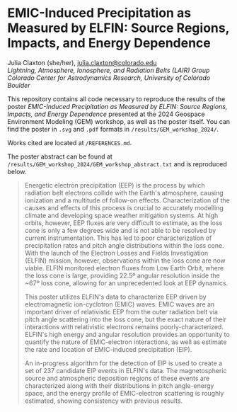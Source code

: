 # EMIC-Induced Precipitation as Measured by ELFIN: Source Regions, Impacts, and Energy Dependence
Julia Claxton (she/her), julia.claxton@colorado.edu \
*Lightning, Atmosphere, Ionosphere, and Radiation Belts (LAIR) Group* \
*Colorado Center for Astrodynamics Research, University of Colorado Boulder*

This repository contains all code necessary to reproduce the results of the poster *EMIC-Induced Precipitation as Measured by ELFIN: Source Regions, Impacts, and Energy Dependence* presented at the 2024 Geospace Environment Modeling (GEM) workshop, as well as the poster itself. You can find the poster in `.svg` and `.pdf` formats in `/results/GEM_workshop_2024/`.

Works cited are located at `/REFERENCES.md`.

The poster abstract can be found at `/results/GEM_workshop_2024/GEM_workshop_abstract.txt` and is reproduced below.

> Energetic electron precipitation (EEP) is the process by which radiation belt electrons collide with the Earth's atmosphere, causing ionization and a multitude of follow-on effects. Characterization of the causes and effects of this process is crucial to accurately modelling climate and developing space weather mitigation systems. At high orbits, however, EEP fluxes are very difficult to estimate, as the loss cone is only a few degrees wide and is not able to be resolved by current instrumentation. This has led to poor characterization of precipitation rates and pitch angle distributions within the loss cone. With the launch of the Electron Losses and Fields Investigation (ELFIN) mission, however, observations within the loss cone are now viable. ELFIN monitored electron fluxes from Low Earth Orbit, where the loss cone is large, providing 22.5º angular resolution inside the ~67º loss cone, allowing for an unprecedented look at EEP dynamics. 
>
> This poster utilizes ELFIN's data to characterize EEP driven by electromagnetic ion-cyclotron (EMIC) waves. EMIC waves are an important driver of relativistic EEP from the outer radiation belt via pitch angle scattering into the loss cone, but the exact nature of their interactions with relativistic electrons remains poorly-characterized. ELFIN's high energy and angular resolution provides an opportunity to quantify the nature of EMIC-electron interactions, as well as estimate the rate and location of EMIC-induced precipitation (EIP).
>
> An in-progress algorithm for the detection of EIP is used to create a set of 237 candidate EIP events in ELFIN's data. The magnetospheric source and atmospheric deposition regions of these events are characterized along with their distributions in pitch angle-energy space, and the energy profile of EMIC-electron scattering is roughly estimated, showing consistency with previous results.